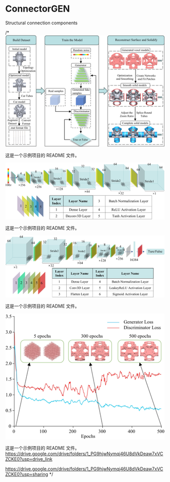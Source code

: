 # ConnectorGEN
Structural connection components

/*![项目截图](5.jpg)

这是一个示例项目的 README 文件。

![项目截图](8.jpg)

这是一个示例项目的 README 文件。

![项目截图](9.jpg)

这是一个示例项目的 README 文件。

![项目截图](loss.jpg)

这是一个示例项目的 README 文件。
https://drive.google.com/drive/folders/1_PG9hjwNymqj46U8dVkDeaw7xVCZCKE0?usp=drive_link

https://drive.google.com/drive/folders/1_PG9hjwNymqj46U8dVkDeaw7xVCZCKE0?usp=sharing
*/
